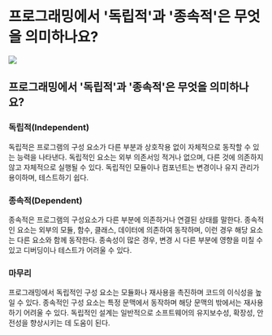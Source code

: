 # 프로그래밍에서 '독립적'과 '종속적'은 무엇을 의미하나요?

![](https://velog.velcdn.com/images/chrios99/post/11da8357-3422-482c-991b-bd8189294b45/image.png)
## 프로그래밍에서 '독립적'과 '종속적'은 무엇을 의미하나요?

### 독립적(Independent)
독립적은 프로그램의 구성 요소가 다른 부분과 상호작용 없이 자체적으로 동작할 수 있는 능력을 나타낸다. 
독립적인 요소는 외부 의존서잉 적거나 없으며, 다른 것에 의존하지 않고 자체적으로 실행될 수 있다. 
독립적인 모듈이나 컴포넌트는 변경이나 유지 관리가 용이하며, 테스트하기 쉽다.

### 종속적(Dependent)
종속적은 프로그램의 구성요소가 다른 부분에 의존하거나 연결된 상태를 말한다. 
종속적인 요소는 외부의 모듈, 함수, 클래스, 데이터에 의존하여 동작하며, 이런 경우 해당 요소는 다른 요소와 함께 동작한다. 
종속성이 많은 경우, 변경 시 다른 부분에 영향을 미칠 수 있고 디버딩이나 테스트가 어려울 수 있다.

### 마무리
프로그래밍에서 독립적인 구성 요소는 모듈화나 재사용을 촉진하며 코드의 이식성을 높일 수 있다. 
종속적인 구성 요소는 특정 문맥에서 동작하며 해당 문맥의 밖에서는 재사용하기 어려울 수 있다. 
독립적인 설계는 일반적으로 소프트웨어의 유지보수성, 확장성, 안전성을 향상시키는 데 도움이 된다.